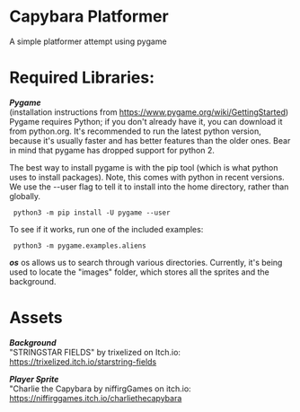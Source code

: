 # Capybara Platformer
A simple platformer attempt using pygame

# Required Libraries: <br>
***Pygame*** <br>
(installation instructions from https://www.pygame.org/wiki/GettingStarted)  <br>   Pygame requires Python; if you don't already have it, you can download it from python.org. It's recommended to run the latest python version, because it's usually faster and has better features than the older ones. Bear in mind that pygame has dropped support for python 2.

The best way to install pygame is with the pip tool (which is what python uses to install packages). Note, this comes with python in recent versions. We use the --user flag to tell it to install into the home directory, rather than globally.

``` python3 -m pip install -U pygame --user``` 

To see if it works, run one of the included examples:

``` python3 -m pygame.examples.aliens``` 

***os***
os allows us to search through various directories. Currently, it's being used to locate the "images" folder, which stores all the sprites and the background.


# Assets <br>
***Background*** <br>
"STRINGSTAR FIELDS" by trixelized on Itch.io: https://trixelized.itch.io/starstring-fields <br>

***Player Sprite*** <br>
"Charlie the Capybara by niffirgGames on itch.io: https://niffirggames.itch.io/charliethecapybara
